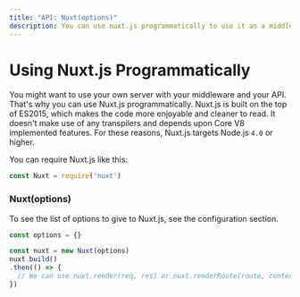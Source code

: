 ```yaml
---
title: "API: Nuxt(options)"
description: You can use nuxt.js programmatically to use it as a middleware giving you the freedom of creating your own server for rendering your web applications.
---
```


# Using Nuxt.js Programmatically

You might want to use your own server with your middleware and your API. That's why you can use Nuxt.js programmatically.
Nuxt.js is built on the top of ES2015, which makes the code more enjoyable and cleaner to read. It doesn't make use of any transpilers and depends upon Core V8 implemented features. For these reasons, Nuxt.js targets Node.js `4.0` or higher.

You can require Nuxt.js like this:
```js
const Nuxt = require('nuxt')
```

### Nuxt(options)

To see the list of options to give to Nuxt.js, see the configuration section.

```js
const options = {}

const nuxt = new Nuxt(options)
nuxt.build()
.then(() => {
  // We can use nuxt.render(req, res) or nuxt.renderRoute(route, context)
})
```
